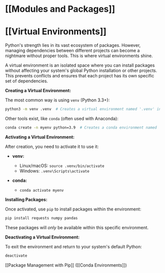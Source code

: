 # [[Modules and Packages]]
# [[Virtual Environments]] 
Python's strength lies in its vast ecosystem of packages.  However, managing dependencies between different projects can become a nightmare without proper tools.  This is where virtual environments shine.

A virtual environment is an isolated space where you can install packages without affecting your system's global Python installation or other projects.  This prevents conflicts and ensures that each project has its own specific set of dependencies.

**Creating a Virtual Environment:**

The most common way is using `venv` (Python 3.3+):

```bash
python3 -m venv .venv  # Creates a virtual environment named '.venv' in the current directory
```

Other tools exist, like `conda` (often used with Anaconda):

```bash
conda create -n myenv python=3.9  # Creates a conda environment named 'myenv' with Python 3.9
```

**Activating a Virtual Environment:**

After creation, you need to activate it to use it:

* **venv:**
    * Linux/macOS:  `source .venv/bin/activate`
    * Windows:  `.venv\Scripts\activate`

* **conda:**
    * `conda activate myenv`


**Installing Packages:**

Once activated, use `pip` to install packages within the environment:

```bash
pip install requests numpy pandas
```

These packages will *only* be available within this specific environment.


**Deactivating a Virtual Environment:**

To exit the environment and return to your system's default Python:

```bash
deactivate
```


[[Package Management with Pip]]  ([[Conda Environments]])
